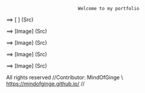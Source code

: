                                Welcome to my portfolio




⟹ [<script src="//360.vizor.io/scripts/embed.js" data-vizorurl="https://360.vizor.io/embed/v/6qkdk" ></script>
] (Src)

⟹ [Image] (Src)

⟹ [Image] (Src)

⟹ [Image] (Src)

⟹ [Image] (Src)



























All rights reserved //Contributor: MindOfGinge \ https://mindofginge.github.io/ //
